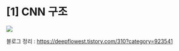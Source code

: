 # [1] CNN 구조



<img src='img/1.png'>






블로그 정리 : https://deepflowest.tistory.com/310?category=923541
